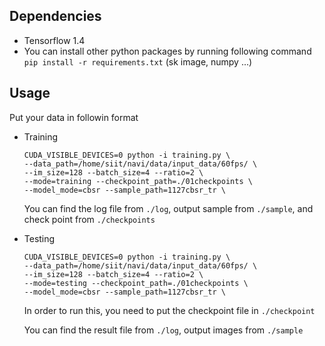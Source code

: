 ## Dependencies

- Tensorflow 1.4
- You can install other python packages by running following command
  `pip install -r requirements.txt` 
  (sk image, numpy ...)



## Usage

Put your data in followin format 

- Training

    ```shell
    CUDA_VISIBLE_DEVICES=0 python -i training.py \
    --data_path=/home/siit/navi/data/input_data/60fps/ \
    --im_size=128 --batch_size=4 --ratio=2 \
    --mode=training --checkpoint_path=./01checkpoints \
    --model_mode=cbsr --sample_path=1127cbsr_tr \
    ```

    You can find the log file from `./log`, output sample from `./sample`, and check point from `./checkpoints`

     

- Testing 

    ```shell
    CUDA_VISIBLE_DEVICES=0 python -i training.py \
    --data_path=/home/siit/navi/data/input_data/60fps/ \
    --im_size=128 --batch_size=4 --ratio=2 \
    --mode=testing --checkpoint_path=./01checkpoints \
    --model_mode=cbsr --sample_path=1127cbsr_tr \
    ```

    In order to run this, you need to put the checkpoint file in `./checkpoint`

    You can find the result file from `./log`, output images from `./sample`


